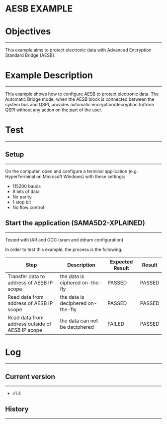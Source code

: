 AESB EXAMPLE
============

# Objectives
------------
This example aims to protect electronic data with Advanced Encryption Standard
Bridge (AESB).

# Example Description
---------------------
This example shows how to configure AESB to protect electronic data. The
Automatic Bridge mode, when the AESB block is connected between the system bus
and QSPI, provides automatic encryption/decryption to/from QSPI without 
any action on the part of the user.

# Test
------

## Setup
--------
On the computer, open and configure a terminal application
(e.g. HyperTerminal on Microsoft Windows) with these settings:
 - 115200 bauds
 - 8 bits of data
 - No parity
 - 1 stop bit
 - No flow control

## Start the application (SAMA5D2-XPLAINED)
--------

Tested with IAR and GCC (sram and ddram configuration)

In order to test this example, the process is the following:

Step | Description | Expected Result | Result
-----|-------------|-----------------|-------
Transfer data to address of AESB IP scope | the data is ciphered on-the-fly | PASSED | PASSED
Read data from address of AESB IP scope | the data is deciphered on-the-fly | PASSED | PASSED
Read data from address outside of AESB IP scope | the data can not be deciphered | FAILED | PASSED


# Log
------

## Current version
--------
 - v1.4

## History
--------
